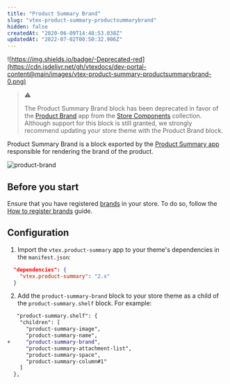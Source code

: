 ```yaml
---
title: "Product Summary Brand"
slug: "vtex-product-summary-productsummarybrand"
hidden: false
createdAt: "2020-06-09T14:48:53.038Z"
updatedAt: "2022-07-02T00:50:32.906Z"
---
```

![https://img.shields.io/badge/-Deprecated-red](https://cdn.jsdelivr.net/gh/vtexdocs/dev-portal-content@main/images/vtex-product-summary-productsummarybrand-0.png)

> ⚠️ 
> 
> The Product Summary Brand block has been deprecated in favor of the [Product Brand](https://developers.vtex.com/docs/guides/vtex-store-components-productbrand) app from the [Store Components](https://developers.vtex.com/docs/guides/store-components) collection. Although support for this block is still granted, we strongly recommend updating your store theme with the Product Brand block.

Product Summary Brand is a block exported by the [Product Summary app](https://developers.vtex.com/docs/guides/vtex-product-summary) responsible for rendering the brand of the product.

![product-brand](https://cdn.jsdelivr.net/gh/vtexdocs/dev-portal-content@main/images/vtex-product-summary-productsummarybrand-1.png)

## Before you start

Ensure that you have registered [brands](https://help.vtex.com/en/tutorial/what-is-a-brand--QU07yhHoaWcEYseEucOQW) in your store. To do so, follow the [How to register brands](https://help.vtex.com/en/tutorial/registering-brands--tutorials_1414) guide.

## Configuration

1. Import the `vtex.product-summary` app to your theme's dependencies in the `manifest.json`:

```json
  "dependencies": {
    "vtex.product-summary": "2.x"
  }
```

2. Add the `product-summary-brand` block to your store theme as a child of the `product-summary.shelf` block. For example:


```diff
   "product-summary.shelf": {
    "children": [
      "product-summary-image",
      "product-summary-name",
+     "product-summary-brand",
      "product-summary-attachment-list",
      "product-summary-space",
      "product-summary-column#1"
    ]
  },
```